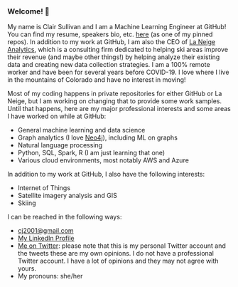### Welcome! 👋

My name is Clair Sullivan and I am a Machine Learning Engineer at GitHub!  You can find my resume, speakers bio, etc. [here](https://github.com/cj2001/my_resume) (as one of my pinned repos). In addition to my work at GitHub, I am also the CEO of [La Neige Analytics](https://www.laneige-analytics.com/), which is a consulting firm dedicated to helping ski areas improve their revenue (and maybe other things!) by helping analyze their existing data and creating new data collection strategies.  I am a 100% remote worker and have been for several years before COVID-19.  I love where I live in the mountains of Colorado and have no interest in moving! 

Most of my coding happens in private repositories for either GitHub or La Neige, but I am working on changing that to provide some work samples.  Until that happens, here are my major professional interests and some areas I have worked on while at GitHub:

- General machine learning and data science 
- Graph analytics (I love [Neo4j](https://neo4j.com/)), including ML on graphs
- Natural language processing
- Python, SQL, Spark, R (I am just learning that one)
- Various cloud environments, most notably AWS and Azure

In addition to my work at GitHub, I also have the following interests:

- Internet of Things
- Satellite imagery analysis and GIS
- Skiing

I can be reached in the following ways:

- cj2001@gmail.com
- [My LinkedIn Profile](https://www.linkedin.com/in/clair-sullivan-09914342/)
- [Me on Twitter](https://twitter.com/cjisalock): please note that this is my personal Twitter account and the tweets these are my own opinions.  I do not have a professional Twitter account.  I have a lot of opinions and they may not agree with yours.
- My pronouns: she/her
